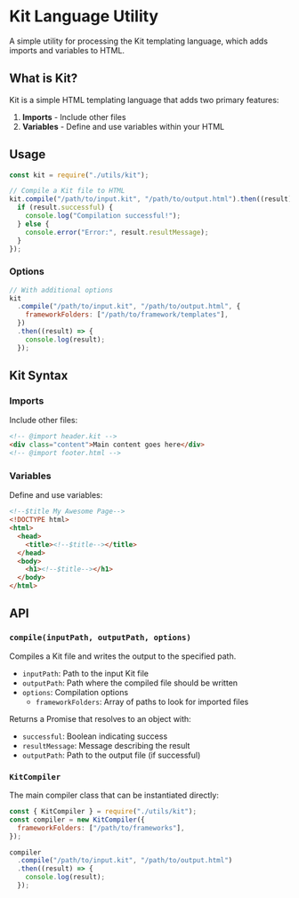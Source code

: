 # Kit Language Utility

A simple utility for processing the Kit templating language, which adds imports and variables to HTML.

## What is Kit?

Kit is a simple HTML templating language that adds two primary features:

1. **Imports** - Include other files
2. **Variables** - Define and use variables within your HTML

## Usage

```javascript
const kit = require("./utils/kit");

// Compile a Kit file to HTML
kit.compile("/path/to/input.kit", "/path/to/output.html").then((result) => {
  if (result.successful) {
    console.log("Compilation successful!");
  } else {
    console.error("Error:", result.resultMessage);
  }
});
```

### Options

```javascript
// With additional options
kit
  .compile("/path/to/input.kit", "/path/to/output.html", {
    frameworkFolders: ["/path/to/framework/templates"],
  })
  .then((result) => {
    console.log(result);
  });
```

## Kit Syntax

### Imports

Include other files:

```html
<!-- @import header.kit -->
<div class="content">Main content goes here</div>
<!-- @import footer.html -->
```

### Variables

Define and use variables:

```html
<!--$title My Awesome Page-->
<!DOCTYPE html>
<html>
  <head>
    <title><!--$title--></title>
  </head>
  <body>
    <h1><!--$title--></h1>
  </body>
</html>
```

## API

### `compile(inputPath, outputPath, options)`

Compiles a Kit file and writes the output to the specified path.

- `inputPath`: Path to the input Kit file
- `outputPath`: Path where the compiled file should be written
- `options`: Compilation options
  - `frameworkFolders`: Array of paths to look for imported files

Returns a Promise that resolves to an object with:

- `successful`: Boolean indicating success
- `resultMessage`: Message describing the result
- `outputPath`: Path to the output file (if successful)

### `KitCompiler`

The main compiler class that can be instantiated directly:

```javascript
const { KitCompiler } = require("./utils/kit");
const compiler = new KitCompiler({
  frameworkFolders: ["/path/to/frameworks"],
});

compiler
  .compile("/path/to/input.kit", "/path/to/output.html")
  .then((result) => {
    console.log(result);
  });
```
